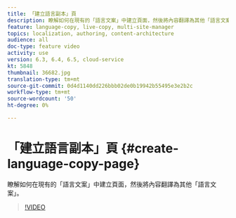 ```yaml
---
title: 「建立語言副本」頁
description: 瞭解如何在現有的「語言文案」中建立頁面，然後將內容翻譯為其他「語言文案」。
feature: language-copy, live-copy, multi-site-manager
topics: localization, authoring, content-architecture
audience: all
doc-type: feature video
activity: use
version: 6.3, 6.4, 6.5, cloud-service
kt: 5848
thumbnail: 36682.jpg
translation-type: tm+mt
source-git-commit: 0d4d1140dd226bbb02de0b19942b55495e3e2b2c
workflow-type: tm+mt
source-wordcount: '50'
ht-degree: 0%

---
```



# 「建立語言副本」頁 {#create-language-copy-page}

瞭解如何在現有的「語言文案」中建立頁面，然後將內容翻譯為其他「語言文案」。

>[!VIDEO](https://video.tv.adobe.com/v/36682?quality=12&learn=on)
